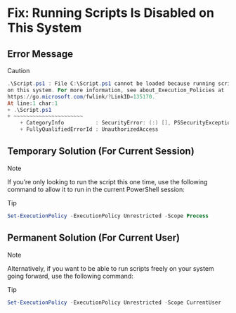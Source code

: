 # Fix: Running Scripts Is Disabled on This System

## Error Message

> [!CAUTION]
> ```powershell
> .\Script.ps1 : File C:\Script.ps1 cannot be loaded because running scripts is disabled
> on this system. For more information, see about_Execution_Policies at
> https://go.microsoft.com/fwlink/?LinkID=135170.
> At line:1 char:1
> + .\Script.ps1
> + ~~~~~~~~~~~~~~~~~~~~~~
>     + CategoryInfo          : SecurityError: (:) [], PSSecurityException
>     + FullyQualifiedErrorId : UnauthorizedAccess
> ```

## Temporary Solution (For Current Session)

> [!NOTE] 
> If you’re only looking to run the script this one time, use the following command to allow it to run in the current PowerShell session:

> [!TIP]
> ```powershell
> Set-ExecutionPolicy -ExecutionPolicy Unrestricted -Scope Process
> ```

## Permanent Solution (For Current User)

> [!NOTE] 
> Alternatively, if you want to be able to run scripts freely on your system going forward, use the following command:

> [!TIP]
> ```powershell
> Set-ExecutionPolicy -ExecutionPolicy Unrestricted -Scope CurrentUser
> 
